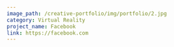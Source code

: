 ```yaml
---
image_path: /creative-portfolio/img/portfolio/2.jpg
category: Virtual Reality
project_name: Facebook
link: https://facebook.com
---
```

